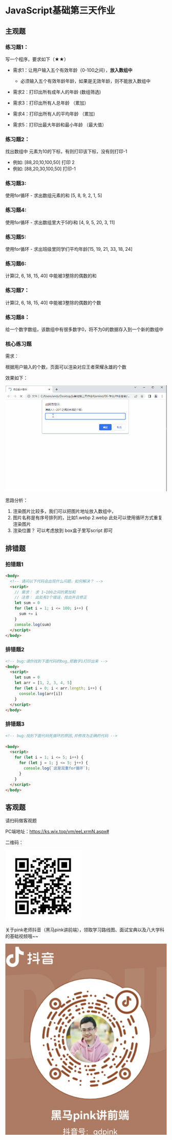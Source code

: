 #  JavaScript基础第三天作业

## 主观题

### 练习题1：

写一个程序，要求如下（★★） 

* 需求1：让用户输入五个有效年龄（0-100之间），**放入数组中**

  * 必须输入五个有效年龄年龄，如果是无效年龄，则不能放入数组中
* 需求2：打印出所有成年人的年龄 (数组筛选)
* 需求3：打印出所有人总年龄 （累加）
* 需求4：打印出所有人的平均年龄 （累加）
* 需求5：打印出最大年龄和最小年龄 （最大值）


### 练习题2：

找出数组中 元素为10的下标，有则打印该下标，没有则打印-1

* 例如: [88,20,10,100,50]  打印 2
* 例如: [88,20,30,100,50]  打印-1

 ### 练习题3: 

使用for循环 - 求出数组元素的和 [5, 8, 9, 2, 1, 5]
     

### 练习题4: 

使用for循环 - 求出数组里大于5的i和 [4, 9, 5, 20, 3, 11]



### 练习题5: 

使用for循环 - 求出班级里同学们平均年龄[15, 19, 21, 33, 18, 24]

### 练习题6: 

计算[2, 6, 18, 15, 40] 中能被3整除的偶数的和

### 练习题7：

计算[2, 6, 18, 15, 40] 中能被3整除的偶数的个数

### 练习题8：

给一个数字数组，该数组中有很多数字0，将不为0的数据存入到一个新的数组中

###  核心练习题

需求：

根据用户输入的个数，页面可以渲染对应王者荣耀永雄的个数

效果如下：

 <img src="assets/222.gif">

思路分析：

1. 渲染图片比较多，我们可以把图片地址放入数组中，
2. 图片名称是有序号排列的，比如1.webp  2.webp 此处可以使用循环方式重复渲染图片
3. 渲染位置？ 可以考虑放到 box盒子里写script 即可

## 排错题

### 拍错题1

~~~html
<body>
  <!-- 请问以下代码会出现什么问题，如何解决？ -->
  <script>
    // 需求： 求 1~100之间的累加和
    // 注意： 此处有3个错误，找出并且修正
    let sum = 0
    for (let i = 1; i <= 100; i++) {
      sum += i
    }
    console.log(sum)
  </script>
</body>
~~~

### 排错题2

~~~html
<!-- bug:请你找到下面代码的bug,把数字1打印出来 -->
<body>
  <script>
    let sum = 0
    let arr = [1, 2, 3, 4, 5]
    for (let i = 0; i < arr.length; i++) {
      console.log(arr[i])
    }
  </script>
</body>
~~~

### 排错题3

~~~html
<!-- bug:找到下面代码死循环的原因,并修改为正确的代码 -->

<body>
  <script>
    for (let i = 1; i <= 5; i++) {
      for (let j = 1; j <= 5; j++) {
        console.log(`这是双重for循环`);
      }
    }
  </script>
</body>
~~~



## 客观题

请扫码做客观题

PC端地址：https://ks.wjx.top/vm/eeLxrmN.aspx# 

二维码：

 ![67332530121](assets/1673325301211.png)

关于pink老师抖音（黑马pink讲前端），领取学习路线图、面试宝典以及八大学科的基础视频哦~~

 ![67332537110](assets/1673325371109.png)



